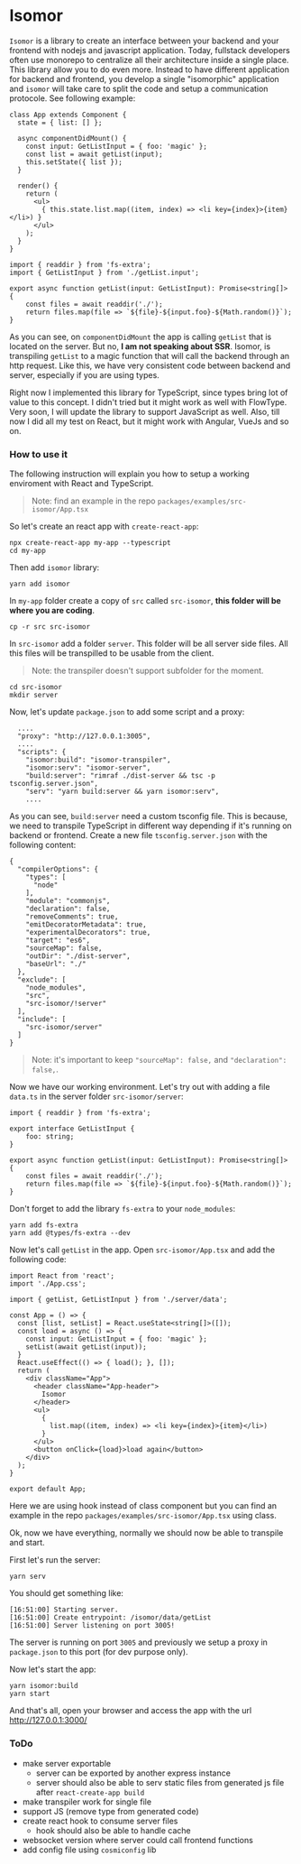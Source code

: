 
# Isomor

`Isomor` is a library to create an interface between your backend and your frontend with nodejs and javascript application. Today, fullstack developers often use monorepo to centralize all their architecture inside a single place. This library allow you to do even more. Instead to have different application for backend and frontend, you develop a single "isomorphic" application and `isomor` will take care to split the code and setup a communication protocole. See following example:

```
class App extends Component {
  state = { list: [] };

  async componentDidMount() {
    const input: GetListInput = { foo: 'magic' };
    const list = await getList(input);
    this.setState({ list });
  }

  render() {
    return (
      <ul>
        { this.state.list.map((item, index) => <li key={index}>{item}</li>) }
      </ul>
    );
  }
}
```

```
import { readdir } from 'fs-extra';
import { GetListInput } from './getList.input';

export async function getList(input: GetListInput): Promise<string[]> {
    const files = await readdir('./');
    return files.map(file => `${file}-${input.foo}-${Math.random()}`);
}
```

As you can see, on `componentDidMount` the app is calling `getList` that is located on the server. But no, **I am not speaking about SSR**. Isomor, is transpiling `getList` to a magic function that will call the backend through an http request. Like this, we have very consistent code between backend and server, especially if you are using types.

Right now I implemented this library for TypeScript, since types bring lot of value to this concept. I didn't tried but it might work as well with FlowType. Very soon, I will update the library to support JavaScript as well. Also, till now I did all my test on React, but it might work with Angular, VueJs and so on.

### How to use it

The following instruction will explain you how to setup a working enviroment with React and TypeScript.

> Note: find an example in the repo  `packages/examples/src-isomor/App.tsx`

So let's create an react app with `create-react-app`:

```
npx create-react-app my-app --typescript
cd my-app
```

Then add `isomor` library:

```
yarn add isomor
```

In `my-app` folder create a copy of `src` called `src-isomor`, **this folder will be where you are coding**.

```
cp -r src src-isomor
```

In `src-isomor` add a folder `server`. This folder will be all server side files. All this files will be transpilled to be usable from the client. 

> Note: the transpiler doesn't support subfolder for the moment.

```
cd src-isomor
mkdir server
```

Now, let's update `package.json` to add some script and a proxy:

```
  ....
  "proxy": "http://127.0.0.1:3005",
  ....
  "scripts": {
    "isomor:build": "isomor-transpiler",
    "isomor:serv": "isomor-server",
    "build:server": "rimraf ./dist-server && tsc -p tsconfig.server.json",
    "serv": "yarn build:server && yarn isomor:serv",
    ....
```

As you can see, `build:server` need a custom tsconfig file. This is because, we need to transpile TypeScript in different way depending if it's running on backend or frontend. Create a new file `tsconfig.server.json` with the following content:

```
{
  "compilerOptions": {
    "types": [
      "node"
    ],
    "module": "commonjs",
    "declaration": false,
    "removeComments": true,
    "emitDecoratorMetadata": true,
    "experimentalDecorators": true,
    "target": "es6",
    "sourceMap": false,
    "outDir": "./dist-server",
    "baseUrl": "./"
  },
  "exclude": [
    "node_modules",
    "src",
    "src-isomor/!server"
  ],
  "include": [
    "src-isomor/server"
  ]
}
```
> Note: it's important to keep `"sourceMap": false,` and `"declaration": false,`.

Now we have our working environment. Let's try out with adding a file `data.ts` in the server folder `src-isomor/server`:

```
import { readdir } from 'fs-extra';

export interface GetListInput {
    foo: string;
}

export async function getList(input: GetListInput): Promise<string[]> {
    const files = await readdir('./');
    return files.map(file => `${file}-${input.foo}-${Math.random()}`);
}
```
Don't forget to add the library `fs-extra` to your `node_modules`:

```
yarn add fs-extra
yarn add @types/fs-extra --dev
```

Now let's call `getList` in the app. Open `src-isomor/App.tsx` and add the following code:

```
import React from 'react';
import './App.css';

import { getList, GetListInput } from './server/data';

const App = () => {
  const [list, setList] = React.useState<string[]>([]);
  const load = async () => {
    const input: GetListInput = { foo: 'magic' };
    setList(await getList(input));
  }
  React.useEffect(() => { load(); }, []);
  return (
    <div className="App">
      <header className="App-header">
        Isomor
      </header>
      <ul>
        {
          list.map((item, index) => <li key={index}>{item}</li>)
        }
      </ul>
      <button onClick={load}>load again</button>
    </div>
  );
}

export default App;
```
Here we are using hook instead of class component but you can find an example in the repo  `packages/examples/src-isomor/App.tsx` using class.

Ok, now we have everything, normally we should now be able to transpile and start.

First let's run the server:

```
yarn serv
```

You should get something like:

```
[16:51:00] Starting server.
[16:51:00] Create entrypoint: /isomor/data/getList
[16:51:00] Server listening on port 3005!
```

The server is running on port `3005` and previously we setup a proxy in `package.json` to this port (for dev purpose only).

Now let's start the app:

```
yarn isomor:build
yarn start
```

And that's all, open your browser and access the app with the url http://127.0.0.1:3000/

### ToDo

- make server exportable
    - server can be exported by another express instance
    - server should also be able to serv static files from generated js file after `react-create-app build`
- make transpiler work for single file
- support JS (remove type from generated code)
- create react hook to consume server files
    - hook should also be able to handle cache
- websocket version where server could call frontend functions
- add config file using `cosmiconfig` lib
